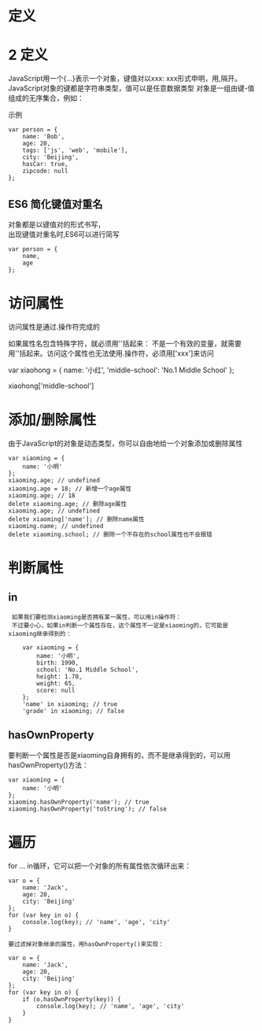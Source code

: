 
# 定义


# 2 定义
 
 JavaScript用一个{...}表示一个对象，键值对以xxx: xxx形式申明，用,隔开。
 JavaScript对象的键都是字符串类型，值可以是任意数据类型
 对象是一组由键-值组成的无序集合，例如：

示例
 
    var person = {
        name: 'Bob',
        age: 20,
        tags: ['js', 'web', 'mobile'],
        city: 'Beijing',
        hasCar: true,
        zipcode: null
    };
 
## ES6 简化键值对重名 

对象都是以键值对的形式书写，\
出现键值对重名时,ES6可以进行简写

    var person = {
        name,
        age
    };
 
 
 # 访问属性
 
 访问属性是通过.操作符完成的
 
 如果属性名包含特殊字符，就必须用''括起来：
 不是一个有效的变量，就需要用''括起来。访问这个属性也无法使用.操作符，必须用['xxx']来访问
 
 var xiaohong = {
     name: '小红',
     'middle-school': 'No.1 Middle School'
 };
 
 xiaohong['middle-school']
 
 # 添加/删除属性
 
 由于JavaScript的对象是动态类型，你可以自由地给一个对象添加或删除属性
 
    var xiaoming = {
        name: '小明'
    };
    xiaoming.age; // undefined
    xiaoming.age = 18; // 新增一个age属性
    xiaoming.age; // 18
    delete xiaoming.age; // 删除age属性
    xiaoming.age; // undefined
    delete xiaoming['name']; // 删除name属性
    xiaoming.name; // undefined
    delete xiaoming.school; // 删除一个不存在的school属性也不会报错
     
     
# 判断属性

## in
     如果我们要检测xiaoming是否拥有某一属性，可以用in操作符：
     不过要小心，如果in判断一个属性存在，这个属性不一定是xiaoming的，它可能是xiaoming继承得到的：
     
        var xiaoming = {
            name: '小明',
            birth: 1990,
            school: 'No.1 Middle School',
            height: 1.70,
            weight: 65,
            score: null
        };
        'name' in xiaoming; // true
        'grade' in xiaoming; // false
        

## hasOwnProperty

要判断一个属性是否是xiaoming自身拥有的，而不是继承得到的，可以用hasOwnProperty()方法：

    var xiaoming = {
        name: '小明'
    };
    xiaoming.hasOwnProperty('name'); // true
    xiaoming.hasOwnProperty('toString'); // false
    
    
# 遍历

for ... in循环，它可以把一个对象的所有属性依次循环出来：

    var o = {
        name: 'Jack',
        age: 20,
        city: 'Beijing'
    };
    for (var key in o) {
        console.log(key); // 'name', 'age', 'city'
    }
    
    要过滤掉对象继承的属性，用hasOwnProperty()来实现：
    
    var o = {
        name: 'Jack',
        age: 20,
        city: 'Beijing'
    };
    for (var key in o) {
        if (o.hasOwnProperty(key)) {
            console.log(key); // 'name', 'age', 'city'
        }
    }    
    
    
         